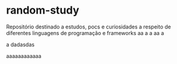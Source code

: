 # random-study
Repositório destinado a estudos, pocs e curiosidades a respeito de diferentes linguagens de programação e frameworks
aa
a
a
aa
a

a
dadasdas

aaaaaaaaaaaa
